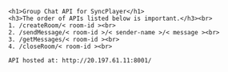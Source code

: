 
        <h1>Group Chat API for SyncPlayer</h1>
        <h3>The order of APIs listed below is important.</h3><br>
        1. /createRoom/< room-id ><br>
        2. /sendMessage/< room-id >/< sender-name >/< message ><br>
        3. /getMessages/< room-id ><br>
        4. /closeRoom/< room-id ><br>
        
        API hosted at: http://20.197.61.11:8001/
